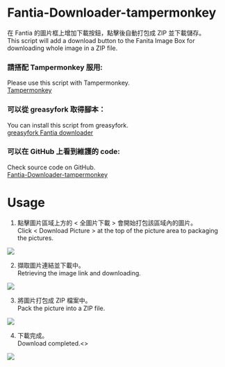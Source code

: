 # Fantia-Downloader-tampermonkey
在 Fantia 的圖片框上增加下載按鈕，點擊後自動打包成 ZIP 並下載儲存。 <br>
This script will add a download button to the Fanita Image Box for downloading whole image in a ZIP file.
### 請搭配 Tampermonkey 服用:<br>
Please use this script with Tampermonkey. <br>
[Tampermonkey](https://www.tampermonkey.net/)
<br>
### 可以從 greasyfork 取得腳本：<br>
You can install this script from greasyfork.<br>
[greasyfork Fantia downloader](https://greasyfork.org/zh-TW/scripts/423306-fantia-downloader)
<br>
### 可以在 GitHub 上看到維護的 code:<br>
Check source code on GitHub.<br>
[Fantia-Downloader-tampermonkey](https://github.com/suzumiyahifumi/Fantia-Downloader-tampermonkey)

# Usage

1. 點擊圖片區域上方的 < 全圖片下載 > 會開始打包該區域內的圖片。<br>
Click < Download Picture > at the top of the picture area to packaging the pictures. <br>
<img src="https://i.imgur.com/SyRh7mZ.png" />

2. 擷取圖片連結並下載中。<br>
Retrieving the image link and downloading. <br>
<img src="https://i.imgur.com/FT7rY3Z.png" />

3. 將圖片打包成 ZIP 檔案中。<br>
Pack the picture into a ZIP file. <br>
<img src="https://i.imgur.com/K6IQ8Cj.png" />

4. 下載完成。<br>
Download completed.<>
<img src="https://i.imgur.com/zP1QGMc.png" />

